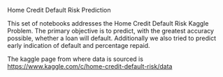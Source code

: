 Home Credit Default Risk Prediction

This set of notebooks addresses the Home Credit Default Risk Kaggle Problem. The primary objective is to predict, with the greatest accuracy possible, whether a loan will default. Additionally we also tried to predict early indication of default and percentage repaid.

The kaggle page from where data is sourced is
https://www.kaggle.com/c/home-credit-default-risk/data

